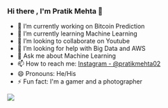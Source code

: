 ### Hi there , I'm Pratik Mehta 👋

- 🔭 I’m currently working on Bitcoin Prediction
- 🌱 I’m currently learning Machine Learning
- 👯 I’m looking to collaborate on Youtube
- 🤔 I’m looking for help with Big Data and AWS
- 💬 Ask me about Machine Learning
- 📫 How to reach me: [Instagram - @pratikmehta02](https://www.instagram.com/pratikmehta02)
- 😄 Pronouns: He/His
- ⚡ Fun fact: I'm a gamer and a photographer

<img src="https://github-readme-stats.vercel.app/api?username=Pratik02071998&&show_icons=true&title_color=ffffff&icon_color=bb2acf&text_color=daf7dc&bg_color=191919">
